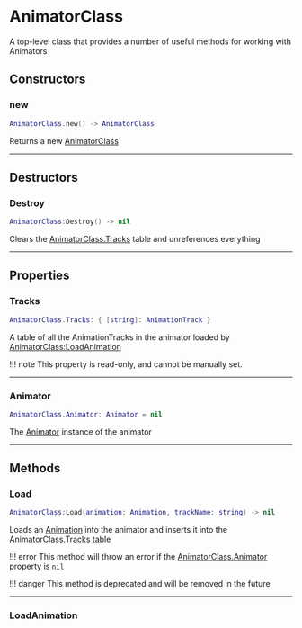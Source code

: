 # AnimatorClass

A top-level class that provides a number of useful methods for working with Animators

## Constructors
### new
```lua
AnimatorClass.new() -> AnimatorClass
```

Returns a new [AnimatorClass](#animatorclass)

---

## Destructors
### Destroy
```lua
AnimatorClass:Destroy() -> nil
```

Clears the [AnimatorClass.Tracks](#tracks) table and unreferences everything

---

## Properties
### Tracks
```lua
AnimatorClass.Tracks: { [string]: AnimationTrack }
```

A table of all the AnimationTracks in the animator loaded by [AnimatorClass:LoadAnimation](#loadanimation)

!!! note
	This property is read-only, and cannot be manually set.

---

### Animator
```lua
AnimatorClass.Animator: Animator = nil
```

The [Animator](https://developer.roblox.com/en-us/api-reference/class/Animator) instance of the animator

---

## Methods
### Load
```lua
AnimatorClass:Load(animation: Animation, trackName: string) -> nil
```

Loads an [Animation](https://developer.roblox.com/en-us/api-reference/class/Animation) into the animator
and inserts it into the [AnimatorClass.Tracks](#tracks) table

!!! error
	This method will throw an error if the [AnimatorClass.Animator](#animator) property is `nil`

!!! danger
	This method is deprecated and will be removed in the future

---
### LoadAnimation
